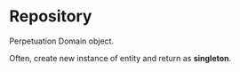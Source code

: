 # Repository

Perpetuation Domain object.

Often, create new instance of entity and return as **singleton**.